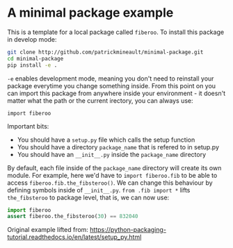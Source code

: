 # A minimal package example

This is a template for a local package called `fiberoo`. To install this package in develop mode:

```bash
git clone http://github.com/patrickmineault/minimal-package.git
cd minimal-package
pip install -e .
```

`-e` enables development mode, meaning you don't need to reinstall your package everytime you change something inside. From this point on you can import this package from anywhere inside your environment - it doesn't matter what the path or the current irectory, you can always use:

```
import fiberoo
```

Important bits:

* You should have a `setup.py` file which calls the setup function
* You should have a directory `package_name` that is refered to in setup.py
* You should have an `__init__.py` inside the `package_name` directory

By default, each file inside of the `package_name` directory will create its own module. For example, here we'd have to `import fiberoo.fib` to be able to access `fiberoo.fib.the_fibsteroo()`. We can change this behaviour by defining symbols inside of `__init__.py`. `from .fib import *` lifts `the_fibsteroo` to package level, that is, we can now use:

```python
import fiberoo
assert fiberoo.the_fibsteroo(30) == 832040
```

Original example lifted from: https://python-packaging-tutorial.readthedocs.io/en/latest/setup_py.html
